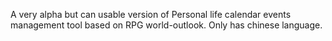 A very alpha but can usable version of Personal life calendar events management tool based on RPG world-outlook.
Only has chinese language.